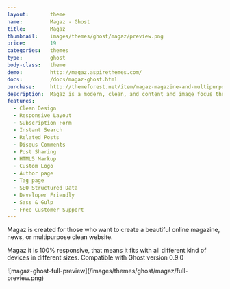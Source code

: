 ```yaml
---
layout:       theme
name:         Magaz - Ghost
title:        Magaz
thumbnail:    images/themes/ghost/magaz/preview.png
price:        19
categories:   themes
type:         ghost
body-class:   theme
demo:         http://magaz.aspirethemes.com/
docs:         /docs/magaz-ghost.html
purchase:     http://themeforest.net/item/magaz-magazine-and-multipurpose-clean-ghost-theme/14907507
description:  Magaz is a modern, clean, and content and image focus theme for Ghost.
features:
  - Clean Design
  - Responsive Layout
  - Subscription Form
  - Instant Search
  - Related Posts
  - Disqus Comments
  - Post Sharing
  - HTML5 Markup
  - Custom Logo
  - Author page
  - Tag page
  - SEO Structured Data
  - Developer Friendly
  - Sass & Gulp
  - Free Customer Support
---
```


Magaz is created for those who want to create a beautiful online magazine, news, or multipurpose clean website.

Magaz it is 100% responsive, that means it fits with all different kind of devices in different sizes. Compatible with Ghost version 0.9.0

<div class="darker-bg-image-wrap" markdown='1'>
  ![magaz-ghost-full-preview](/images/themes/ghost/magaz/full-preview.png)
</div>